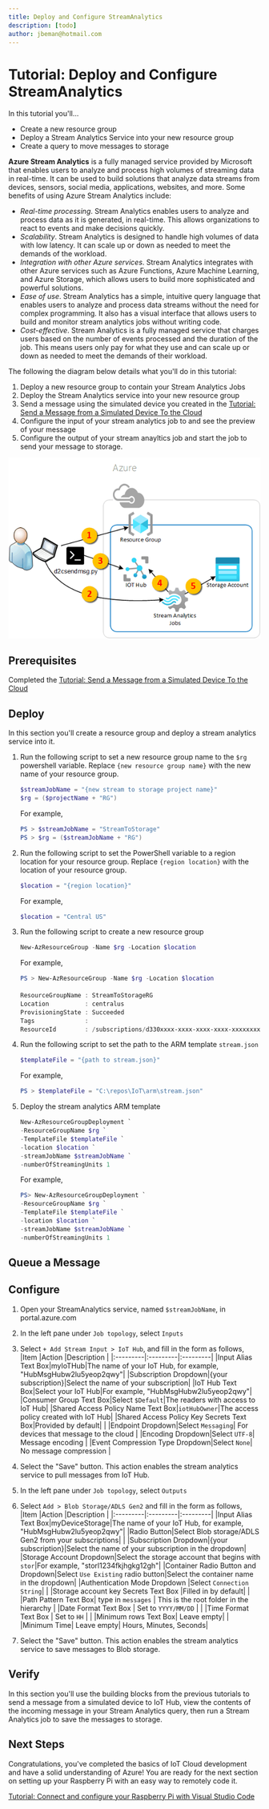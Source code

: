 ```yaml
---
title: Deploy and Configure StreamAnalytics
description: [todo] 
author: jbeman@hotmail.com
---
```


# Tutorial: Deploy and Configure StreamAnalytics

In this tutorial you'll...

- Create a new resource group
- Deploy a Stream Analytics Service into your new resource group
- Create a query to move messages to storage

**Azure Stream Analytics** is a fully managed service provided by Microsoft that enables users to analyze and process high volumes of streaming data in real-time. It can be used to build solutions that analyze data streams from devices, sensors, social media, applications, websites, and more. Some benefits of using Azure Stream Analytics include:

- *Real-time processing*. Stream Analytics enables users to analyze and process data as it is generated, in real-time. This allows organizations to react to events and make decisions quickly.
- *Scalability*. Stream Analytics is designed to handle high volumes of data with low latency. It can scale up or down as needed to meet the demands of the workload.
- *Integration with other Azure services*. Stream Analytics integrates with other Azure services such as Azure Functions, Azure Machine Learning, and Azure Storage, which allows users to build more sophisticated and powerful solutions.
- *Ease of use*. Stream Analytics has a simple, intuitive query language that enables users to analyze and process data streams without the need for complex programming. It also has a visual interface that allows users to build and monitor stream analytics jobs without writing code.
- *Cost-effective*. Stream Analytics is a fully managed service that charges users based on the number of events processed and the duration of the job. This means users only pay for what they use and can scale up or down as needed to meet the demands of their workload.

The following the diagram below details what you'll do in this tutorial:

1. Deploy a new resource group to contain your Stream Analytics Jobs
1. Deploy the Stream Analytics service into your new resource group
1. Send a message using the simulated device you created in the [Tutorial: Send a Message from a Simulated Device To the Cloud](tutorial-devicetocloudmsg.md)
1. Configure the input of your stream analytics job to and see the preview of your message
1. Configure the output of your stream anayltics job and start the job to send your message to storage.

![lnk_processedmessage]

## Prerequisites

Completed the [Tutorial: Send a Message from a Simulated Device To the Cloud](tutorial-devicetocloudmsg.md)

## Deploy

In this section you'll create a resource group and deploy a stream analytics service into it.

1. Run the following script to set a new resource group name to the `$rg` powershell variable. Replace `{new resource group name}` with the new name of your resource group.

    ```powershell
    $streamJobName = "{new stream to storage project name}"
    $rg = ($projectName + "RG")
    ```

    For example,

    ```powershell
    PS > $streamJobName = "StreamToStorage"
    PS > $rg = ($streamJobName + "RG")
    ```

1. Run the following script to set the PowerShell variable to a region location for your resource group.  Replace `{region location}` with the location of your resource group.

    ```powershell
    $location = "{region location}"
    ```

    For example,

    ```powershell
    $location = "Central US"
    ```

1. Run the following script to create a new resource group

    ```powershell
    New-AzResourceGroup -Name $rg -Location $location
    ```

    For example,

    ```powershell
    PS > New-AzResourceGroup -Name $rg -Location $location

    ResourceGroupName : StreamToStorageRG
    Location          : centralus
    ProvisioningState : Succeeded
    Tags              : 
    ResourceId        : /subscriptions/d330xxxx-xxxx-xxxx-xxxx-xxxxxxxxabda/resourceGroups/myMessagingRG
    
    ```

1. Run the following script to set the path to the ARM template `stream.json`

    ```powershell
    $templateFile = "{path to stream.json}"
    ```

    For example,

    ```powershell
    PS > $templateFile = "C:\repos\IoT\arm\stream.json"
    ```

1. Deploy the stream analytics ARM template

    ```powershell
    New-AzResourceGroupDeployment `
    -ResourceGroupName $rg `
    -TemplateFile $templateFile `
    -location $location `
    -streamJobName $streamJobName `
    -numberOfStreamingUnits 1
    ```

    For example,

    ```powershell
    PS> New-AzResourceGroupDeployment `
    -ResourceGroupName $rg `
    -TemplateFile $templateFile `
    -location $location `
    -streamJobName $streamJobName `
    -numberOfStreamingUnits 1
    ```

## Queue a Message



## Configure

1. Open your StreamAnalytics service, named `$streamJobName`, in portal.azure.com
1. In the left pane under `Job topology`, select `Inputs`
1. Select `+ Add Stream Input > IoT Hub`, and fill in the form as follows,
    |Item  |Action  |Description  |
    |:---------|:---------|:---------|
    |Input Alias Text Box|myIoTHub|The name of your IoT Hub, for example, "HubMsgHubw2lu5yeop2qwy"|
    |Subscription Dropdown|{your subscription}|Select the name of your subscription|
    |IoT Hub Text Box|Select your IoT Hub|For example, "HubMsgHubw2lu5yeop2qwy"|
    |Consumer Group Text Box|Select `$Default`|The readers with access to IoT Hub|
    |Shared Access Policy Name Text Box|`iotHubOwner`|The access policy created with IoT Hub|
    |Shared Access Policy Key Secrets Text Box|Provided by default|         |
    |Endpoint Dropdown|Select `Messaging`| For devices that message to the cloud |
    |Encoding Dropdown|Select `UTF-8`| Message encoding |
    |Event Compression Type Dropdown|Select `None`| No message compression |

1. Select the "Save" button. This action enables the stream analytics service to pull messages from IoT Hub.
1. In the left pane under `Job topology`, select `Outputs`
1. Select `Add > Blob Storage/ADLS Gen2` and fill in the form as follows,
    |Item  |Action  |Description  |
    |:---------|:---------|:---------|
    |Input Alias Text Box|myDeviceStorage|The name of your IoT Hub, for example, "HubMsgHubw2lu5yeop2qwy"|
    |Radio Button|Select Blob storage/ADLS Gen2 from your subscriptions|    |
    |Subscription Dropdown|{your subscription}|Select the name of your subscription in the dropdown|
    |Storage Account Dropdown|Select the storage account that begins with `stor`|For example, "storl1234fkjhgkg12gh"|
    |Container Radio Button and Dropdown|Select `Use Existing` radio button|Select the container name in the dropdown|
    |Authentication Mode Dropdown |Select `Connection String`|        |
    |Storage account key Secrets Text Box |Filled in by default|  |
    |Path Pattern Text Box| type in `messages` | This is the root folder in the hierarchy |
    |Date Format Text Box | Set to `YYYY/MM/DD` | |
    |Time Format Text Box | Set to `HH` | |
    |Minimum rows Text Box| Leave empty| |
    |Minimum Time| Leave empty| Hours, Minutes, Seconds|
1. Select the "Save" button. This action enables the stream analytics service to save messages to Blob storage.

## Verify

In this section you'll use the building blocks from the previous tutorials to send a message from a simulated device to IoT Hub, view the contents of the incoming message in your Stream Analytics query, then run a Stream Analytics job to save the messages to storage.

## Next Steps

Congratulations, you've completed the basics of IoT Cloud development and have a solid understanding of Azure! You are ready for the next section on setting up your Raspberry Pi with an easy way to remotely code it.

[Tutorial: Connect and configure your Raspberry Pi with Visual Studio Code](tutorial-rasp-connect.md)

<!--images-->
[lnk_processedmessage]: media\tutorial-deploystreamtostorage\processedmessage.png